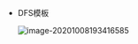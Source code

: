 + DFS模板

  ![image-20201008193416585](https://cdn.jsdelivr.net/gh/smallzhong/picgo-pic-bed@master/image-20201008193416585.png)
